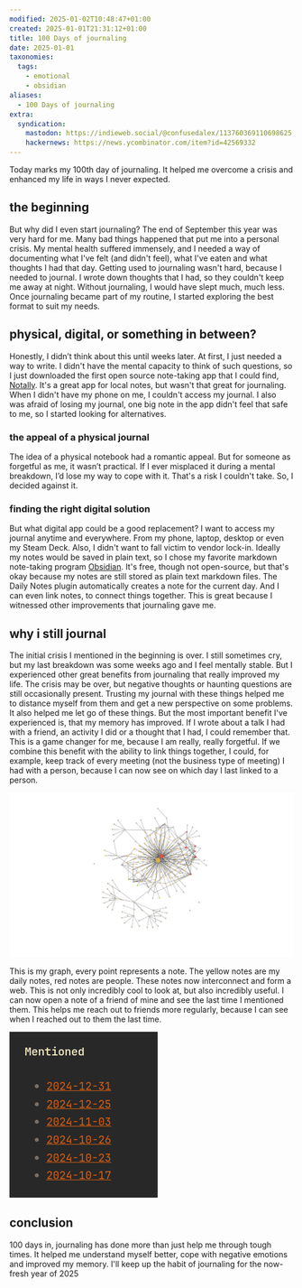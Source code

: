 ```yaml
---
modified: 2025-01-02T10:48:47+01:00
created: 2025-01-01T21:31:12+01:00
title: 100 Days of journaling
date: 2025-01-01
taxonomies:
  tags:
    - emotional
    - obsidian
aliases:
  - 100 Days of journaling
extra:
  syndication:
    mastodon: https://indieweb.social/@confusedalex/113760369110698625
    hackernews: https://news.ycombinator.com/item?id=42569332
---
```

Today marks my 100th day of journaling. It helped me overcome a crisis and enhanced my life in ways I never expected.

## the beginning
But why did I even start journaling? The end of September this year was very hard for me. Many bad things happened that put me into a personal crisis. My mental health suffered immensely, and I needed a way of documenting what I've felt (and didn't feel), what I've eaten and what thoughts I had that day. Getting used to journaling wasn't hard, because I needed to journal. I wrote down thoughts that I had, so they couldn't keep me away at night. Without journaling, I would have slept much, much less.  
Once journaling became part of my routine, I started exploring the best format to suit my needs.

## physical, digital, or something in between?
Honestly, I didn’t think about this until weeks later. At first, I just needed a way to write. I didn't have the mental capacity to think of such questions, so I just downloaded the first open source note-taking app that I could find, [Notally](https://play.google.com/store/apps/details?id=com.omgodse.notally). It's a great app for local notes, but wasn't that great for journaling. When I didn't have my phone on me, I couldn't access my journal. I also was afraid of losing my journal, one big note in the app didn't feel that safe to me, so I started looking for alternatives.

### the appeal of a physical journal
The idea of a physical notebook had a romantic appeal. But for someone as forgetful as me, it wasn’t practical. If I ever misplaced it during a mental breakdown, I’d lose my way to cope with it. That's a risk I couldn't take. So, I decided against it.

### finding the right digital solution
But what digital app could be a good replacement? I want to access my journal anytime and everywhere. From my phone, laptop, desktop or even my Steam Deck. Also, I didn't want to fall victim to vendor lock-in. Ideally my notes would be saved in plain text, so I chose my favorite markdown note-taking program [Obsidian](https://obsidian.md/). It's free, though not open-source, but that's okay because my notes are still stored as plain text markdown files. The Daily Notes plugin automatically creates a note for the current day. And I can even link notes, to connect things together. This is great because I witnessed other improvements that journaling gave me.

## why i still journal
The initial crisis I mentioned in the beginning is over. I still sometimes cry, but my last breakdown was some weeks ago and I feel mentally stable. But I experienced other great benefits from journaling that really improved my life. The crisis may be over, but negative thoughts or haunting questions are still occasionally present. Trusting my journal with these things helped me to distance myself from them and get a new perspective on some problems. It also  helped me let go of these things. But the most important benefit I've experienced is, that my memory has improved. If I wrote about a talk I had with a friend, an activity I did or a thought that I had, I could remember that. This is a game changer for me, because I am really, really forgetful.
If we combine this benefit with the ability to link things together, I could, for example, keep track of every meeting (not the business type of meeting) I had with a person, because I can now see on which day I last linked to a person.

![obsidian-graph.png](./obsidian-graph.png)

This is my graph, every point represents a note. The yellow notes are my daily notes, red notes are people. These notes now interconnect and form a web. This is not only incredibly cool to look at, but also incredibly useful. I can now open a note of a friend of mine and see the last time I mentioned them.
This helps me reach out to friends more regularly, because I can see when I reached out to them the last time.

![mentioned-example.png](./mentioned-example.png)

## conclusion
100 days in, journaling has done more than just help me through tough times. It helped me understand myself better, cope with negative emotions and improved my memory. I'll keep up the habit of journaling for the now-fresh year of 2025
